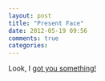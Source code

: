 ```yaml
---
layout: post
title: "Present Face"
date: 2012-05-19 09:56
comments: true
categories: 
---
```

Look, I [got you something!](http://www.youtube.com/watch?v=yMWTs0YT928)
